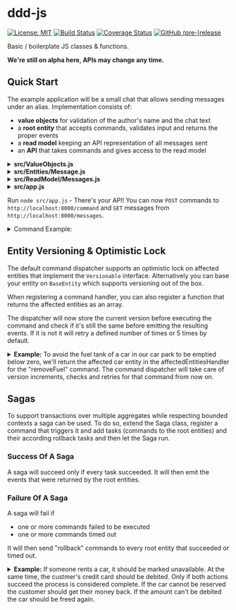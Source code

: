 # ddd-js

[![License: MIT](https://img.shields.io/badge/License-MIT-yellow.svg)](https://opensource.org/licenses/MIT)
[![Build Status](https://travis-ci.org/Rekhyt/ddd-js.svg?branch=master)](https://travis-ci.org/Rekhyt/ddd-js)
[![Coverage Status](https://coveralls.io/repos/github/Rekhyt/ddd-js/badge.svg)](https://coveralls.io/github/Rekhyt/ddd-js)
[![GitHub (pre-)release](https://img.shields.io/github/release/Rekhyt/ddd-js/all.svg)](https://github.com/Rekhyt/ddd-js/releases)

Basic / boilerplate JS classes &amp; functions.

**We're still on alpha here, APIs may change any time.**

## Quick Start
The example application will be a small chat that allows sending messages under an alias. Implementation consists of:
* **value objects** for validation of the author's name and the chat text
* a **root entity** that accepts commands, validates input and returns the proper events
* a **read model** keeping an API representation of all messages sent
* an **API** that takes commands and gives access to the read model

<details>
<summary><b>src/ValueObjects.js</b></summary>

```javascript
const { NonEmptyStringValue } = require('ddd-js')

class Author extends NonEmptyStringValue {}
class ChatText extends NonEmptyStringValue {}

module.exports = { Author, ChatText }
```
</details>

<details>
<summary><b>src/Entities/Message.js</b></summary>

```javascript
const { RootEntity, DateTime } = require('ddd-js')
const { Author, ChatText } = require('./ValueObjects') // see Value Objects

class Message extends RootEntity {
  setup () {
    this.registerCommand(
      'Message.sendMessage',
      command => this.sendMessage(command.payload.author, command.payload.chatText, command.time)
    )
  }

  sendMessage (author, chatText, time) {
    // validate the input through value objects - this will throw an error if a value is invalid, rejecting the command
    new Author(author)
    new ChatText(chatText)
    new DateTime(time)

    // if all good, return the event
    return [this.createEvent('Message.messageSent', { author, chatText, commandTime: time })]
  }
}

module.exports = Message
```
</details>

<details>
<summary><b>src/ReadModel/Messages.js</b></summary>

```javascript
const { ReadModel } = require('ddd-js')

class Messages extends ReadModel {
  setup () {
    this.messages = []
    this.registerEvent(
      'Message.messageSent',
      event => this.messageSent(event.payload.author, event.payload.chatText, event.payload.commandTime)
    )
  }

  messageSent (author, chatText, commandTime) { this.messages = { author, chatText, time: commandTime } }

  get messages () { return this.messages }
}
```
</details>

<details>
<summary><b>src/app.js</b></summary>

```javascript
const bunyan = require('bunyan')
const { Runner } = require('ddd-js')
const Message = require('./Entities/Message') // see Root Entity
const Messages = require('./ReadModels/Messages') // see Read Model
const logger = bunyan.createLogger({ name: 'chat' })

Runner.createWithExpress(logger, '../eventstore.json')
  .attachRootEntity(Message)
  .attachReadModel('/messages', Messages, 'messages')
  .replayHistory().then(runner => runner.startServer(8000))
```
</details>

Run `node src/app.js` - There's your API! You can now `POST` commands to `http://localhost:8000/command` and `GET` messages from
`http://localhost:8000/messages`.

<details>
<summary>Command Example:</summary>

```http request
POST /command
Host: localhost:8000
Content-Type: application/json

{"name":"Message.sendMessage","time":"2019-12-08 16:06:37","payload":{"author":"Bob","chatText":"Hey, has anyone seen Jack recently!?"}}
```
</details>

## Entity Versioning & Optimistic Lock
The default command dispatcher supports an optimistic lock on affected entities that implement the `Versionable` interface.
Alternatively you can base your entity on `BaseEntity` which supports versioning out of the box.

When registering a command handler, you can also register a function that returns the affected entities as an array.

The dispatcher will now store the current version before executing the command and check if it's still the same before
emitting the resulting events. If it is not it will retry a defined number of times or 5 times by default.

<details>
<summary><b>Example:</b> To avoid the fuel tank of a car in our car park to be emptied below zero, we'll return the affected car
entity in the affectedEntitiesHandler for the "removeFuel" command. The command dispatcher will take care of version
increments, checks and retries for that command from now on.</summary>

```javascript
const { RootEntity, BaseEntity } = require('ddd-js')

class Car extends BaseEntity {
  constructor (fuelLevel) {
    super()
    this.fuelLevel = fuelLevel
  }
}

class CarPool extends RootEntity {
  setup () {
    this.registerCommand('removeFuel',
      (carId, liters) => {
        if (this.cars[carId].fuelLevel - liters < 0) throw new Error('This is more than is left in the tank.')
        return [this.createEvent('fuelRemoved', { carId, liters })]
      },
      command => { return [this.cars[command.payload.carId]] }
    )
  }
}
```
</details>

## Sagas
To support transactions over multiple aggregates while respecting bounded contexts a saga can be used. To do so, extend
the Saga class, register a command that triggers it and add tasks (commands to the root entities) and their according
rollback tasks and then let the Saga run.

### Success Of A Saga
A saga will succeed only if every task succeeded. It will then emit the events that were returned by the root entities. 

### Failure Of A Saga
A saga will fail if
* one or more commands failed to be executed
* one or more commands timed out

It will then send "rollback" commands to every root entity that succeeded or timed out.

<details>
<summary><b>Example:</b> If someone rents a car, it should be marked unavailable. At the same time, the custmer's credit card should be
debited. Only if both actions succeed the process is considered complete. If the car cannot be reserved the customer
should get their money back. If the amount can't be debited the car should be freed again.</summary>

```javascript
const { Saga } = require('ddd-js')

class RentCar extends Saga {
  setup () {
    this.registerCommand('rentCar', async command => {
      // initialize anew Saga run
      const id = this.provision()

      this.addTask(id, { ...command, name: 'reserveCar', time: new Date().toJSON() }, 'Car', () => {
        return { ...command, name: 'freeCar', time: new Date().toJSON() }
      })

      this.addTask(id, { ...comand, name: 'debitAmount', time: new Date().toJSON() }, 'Payment', () => {
        return { ...command, name: 'payAmount', time: new Date().toJSON() }
      })

      await this.run(id)

      return [] // a saga could return its own events after it has finished; entity events are handled internally
    })
  }
}
```
</details>